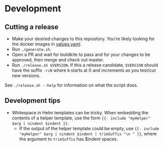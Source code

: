 # Development

## Cutting a release

* Make your desired changes to this repository. You're likely looking for the docker images in [values.yaml](./values.yaml).
* Run `./generate.sh`.
* Open a PR and wait for buildkite to pass and for your changes to be approved, then merge and check out master.
* Run `./release.sh $VERSION`. If this a release candidate, `$VERSION` should have the
  suffix `-rcN` where `N` starts at 0 and increments as you test/cut new versions.

See `./release.sh --help` for information on what the script does.

## Development tips

* Whitespace in Helm templates can be tricky. When embedding the contents of a helper template, use
  the form `{{- include "myHelper" $arg | nindent $indent }}`.
  * If the output of the helper template could be empty, use `{{- include "myHelper" $arg | nindent $indent | trimSuffix "\n " }}`, where the argument to `trimSuffix` has $indent spaces.
